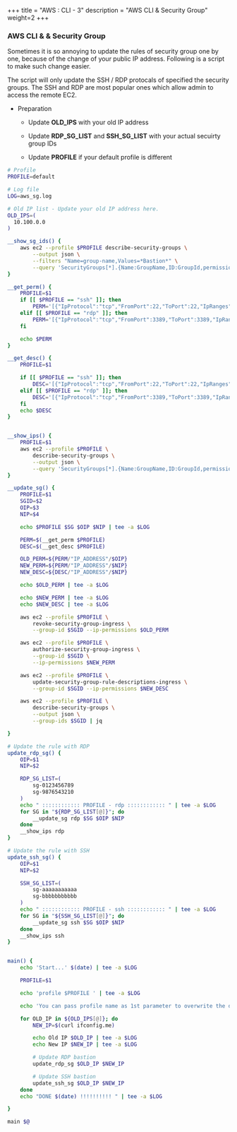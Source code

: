 +++
title = "AWS : CLI - 3"
description = "AWS CLI & Security Group"
weight=2
+++


### AWS CLI & & Security Group

Sometimes it is so annoying to update the rules of security group one by one, because of the change of your public IP address. Following is a script to make such change easier.

The script will only update the SSH / RDP protocals of specified the security groups. The SSH and RDP are most popular ones which allow admin to access the remote EC2.

* Preparation 

  - Update **OLD_IPS** with your old IP address
  
  - Update **RDP_SG_LIST** and **SSH_SG_LIST** with your actual secuirty group IDs
  
  - Update **PROFILE** if your default profile is different


```bash
# Profile 
PROFILE=default

# Log file 
LOG=aws_sg.log

# Old IP list - Update your old IP address here.
OLD_IPS=(
  10.100.0.0
)

__show_sg_ids() {
    aws ec2 --profile $PROFILE describe-security-groups \
        --output json \
        --filters "Name=group-name,Values=*Bastion*" \
        --query 'SecurityGroups[*].{Name:GroupName,ID:GroupId,permissions:IpPermissions[*]}' | jq
}

__get_perm() {
    PROFILE=$1
    if [[ $PROFILE == "ssh" ]]; then
        PERM='[{"IpProtocol":"tcp","FromPort":22,"ToPort":22,"IpRanges":[{"CidrIp":"IP_ADDRESS/32"}]}]'
    elif [[ $PROFILE == "rdp" ]]; then
        PERM='[{"IpProtocol":"tcp","FromPort":3389,"ToPort":3389,"IpRanges":[{"CidrIp":"IP_ADDRESS/32"}]}]'
    fi

    echo $PERM
}

__get_desc() {
    PROFILE=$1

    if [[ $PROFILE == "ssh" ]]; then
        DESC='[{"IpProtocol":"tcp","FromPort":22,"ToPort":22,"IpRanges":[{"CidrIp":"IP_ADDRESS/32","Description":"Harry"}]}]'
    elif [[ $PROFILE == "rdp" ]]; then
        DESC='[{"IpProtocol":"tcp","FromPort":3389,"ToPort":3389,"IpRanges":[{"CidrIp":"IP_ADDRESS/32","Description":"Harry"}]}]'
    fi
    echo $DESC
}


__show_ips() {
    PROFILE=$1
    aws ec2 --profile $PROFILE \
        describe-security-groups \
        --output json \
        --query 'SecurityGroups[*].{Name:GroupName,ID:GroupId,permissions:IpPermissions[*]}' | grep -i "Harry" -C 2
}

__update_sg() {
    PROFILE=$1
    SGID=$2
    OIP=$3
    NIP=$4

    echo $PROFILE $SG $OIP $NIP | tee -a $LOG

    PERM=$(__get_perm $PROFILE)
    DESC=$(__get_desc $PROFILE)

    OLD_PERM=${PERM/"IP_ADDRESS"/$OIP}
    NEW_PERM=${PERM/"IP_ADDRESS"/$NIP}
    NEW_DESC=${DESC/"IP_ADDRESS"/$NIP}

    echo $OLD_PERM | tee -a $LOG

    echo $NEW_PERM | tee -a $LOG
    echo $NEW_DESC | tee -a $LOG

    aws ec2 --profile $PROFILE \
        revoke-security-group-ingress \
        --group-id $SGID --ip-permissions $OLD_PERM

    aws ec2 --profile $PROFILE \
        authorize-security-group-ingress \
        --group-id $SGID \
        --ip-permissions $NEW_PERM

    aws ec2 --profile $PROFILE \
        update-security-group-rule-descriptions-ingress \
        --group-id $SGID --ip-permissions $NEW_DESC

    aws ec2 --profile $PROFILE \
        describe-security-groups \
        --output json \
        --group-ids $SGID | jq

}

# Update the rule with RDP 
update_rdp_sg() {
    OIP=$1
    NIP=$2

    RDP_SG_LIST=(
        sg-0123456789 
        sg-9876543210
    )
    echo " :::::::::::: PROFILE - rdp :::::::::::: " | tee -a $LOG
    for SG in "${RDP_SG_LIST[@]}"; do
        __update_sg rdp $SG $OIP $NIP
    done
    __show_ips rdp
}

# Update the rule with SSH 
update_ssh_sg() {
    OIP=$1
    NIP=$2

    SSH_SG_LIST=(
        sg-aaaaaaaaaaa 
        sg-bbbbbbbbbbb
    )
    echo " :::::::::::: PROFILE - ssh :::::::::::: " | tee -a $LOG
    for SG in "${SSH_SG_LIST[@]}"; do
        __update_sg ssh $SG $OIP $NIP
    done
    __show_ips ssh
}


main() {
    echo 'Start...' $(date) | tee -a $LOG

    PROFILE=$1

    echo 'profile $PROFILE ' | tee -a $LOG

    echo 'You can pass profile name as 1st parameter to overwrite the default setting.'

    for OLD_IP in ${OLD_IPS[@]}; do
        NEW_IP=$(curl ifconfig.me)

        echo Old IP $OLD_IP | tee -a $LOG
        echo New IP $NEW_IP | tee -a $LOG

        # Update RDP bastion
        update_rdp_sg $OLD_IP $NEW_IP

        # Update SSH bastion
        update_ssh_sg $OLD_IP $NEW_IP
    done
    echo "DONE $(date) !!!!!!!!!! " | tee -a $LOG

}

main $@

```









